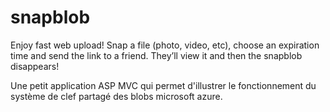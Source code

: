 # snapblob
Enjoy fast web upload! Snap a file (photo, video, etc), choose an expiration time and send the link to a friend. They’ll view it and then the snapblob disappears!

Une petit application ASP MVC qui permet d'illustrer le fonctionnement du système de clef partagé des blobs microsoft azure.
